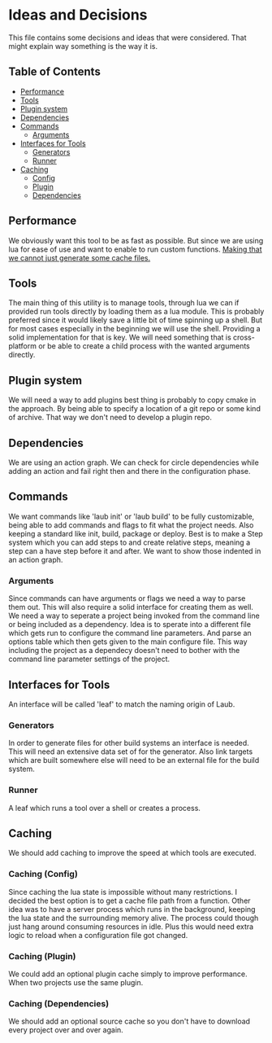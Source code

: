 # Ideas and Decisions
This file contains some decisions and ideas that were considered.
That might explain way something is the way it is.

## Table of Contents
- [Performance](#performance)
- [Tools](#tools)
- [Plugin system](#plugin-system)
- [Dependencies](#dependencies)
- [Commands](#commands)
  - [Arguments](#arguments)
- [Interfaces for Tools](#interfaces-for-tools)
    - [Generators](#generators)
    - [Runner](#runner)
- [Caching](#caching)
  -  [Config](#caching-config)
  -  [Plugin](#caching-plugin)
  -  [Dependencies](#caching-dependencies)

## Performance
We obviously want this tool to be as fast as possible.
But since we are using lua for ease of use and want to enable to run custom functions.
[Making that we cannot just generate some cache files.](#caching-config)

## Tools
The main thing of this utility is to manage tools,
through lua we can if provided run tools directly by loading them as a lua module.
This is probably preferred since it would likely save a little bit of time spinning up a shell.
But for most cases especially in the beginning we will use the shell.
Providing a solid implementation for that is key.
We will need something that is cross-platform
or be able to create a child process with the wanted arguments directly.

## Plugin system
We will need a way to add plugins best thing is probably to copy cmake in the approach.
By being able to specify a location of a git repo or some kind of archive.
That way we don't need to develop a plugin repo.

## Dependencies
We are using an action graph.
We can check for circle dependencies while adding an action
and fail right then and there in the configuration phase.

## Commands
We want commands like 'laub init' or 'laub build' to be fully customizable,
being able to add commands and flags to fit what the project needs.
Also keeping a standard like init, build, package or deploy.
Best is to make a Step system which you can add steps to and create relative steps,
meaning a step can a have step before it and after.
We want to show those indented in an action graph.

### Arguments
Since commands can have arguments or flags we need a way to parse them out.
This will also require a solid interface for creating them as well.
We need a way to seperate a project being invoked from the command line
or being included as a dependency.
Idea is to sperate into a different file which gets run to configure the command line parameters.
And parse an options table which then gets given to the main configure file.
This way including the project as a dependecy doesn't need to bother with the command line parameter settings of the project.

## Interfaces for Tools
An interface will be called 'leaf' to match the naming origin of Laub.

### Generators
In order to generate files for other build systems an interface is needed.
This will need an extensive data set of for the generator.
Also link targets which are built somewhere else will need to be an external file for the build system.

### Runner
A leaf which runs a tool over a shell or creates a process.

## Caching
We should add caching to improve the speed at which tools are executed.

### Caching (Config)
Since caching the lua state is impossible without many restrictions.
I decided the best option is to get a cache file path from a function.
Other idea was to have a server process which runs in the background, keeping the lua state and the surrounding memory alive.
The process could though just hang around consuming resources in idle.
Plus this would need extra logic to reload when a configuration file got changed.

### Caching (Plugin)
We could add an optional plugin cache simply to improve performance.
When two projects use the same plugin.

### Caching (Dependencies)
We should add an optional source cache so you don't have to download every project over and over again.
